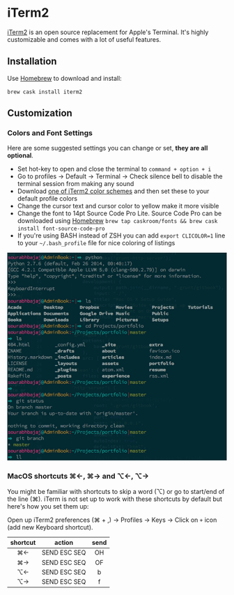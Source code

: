 # iTerm2

[iTerm2](http://www.iterm2.com/) is an open source replacement for Apple's Terminal. It's highly customizable and comes with a lot of useful features.

## Installation

Use [Homebrew](http://sourabhbajaj.com/mac-setup/Homebrew/) to download and install:

    brew cask install iterm2

## Customization

### Colors and Font Settings

Here are some suggested settings you can change or set, **they are all optional**.

- Set hot-key to open and close the terminal to `command + option + i`
- Go to profiles -> Default -> Terminal -> Check silence bell to disable the terminal session from making any sound
- Download [one of iTerm2 color schemes](https://github.com/mbadolato/iTerm2-Color-Schemes/tree/master/schemes) and then set these to your default profile colors
- Change the cursor text and cursor color to yellow make it more visible
- Change the font to 14pt Source Code Pro Lite. Source Code Pro can be downloaded using [Homebrew](https://sourabhbajaj.com/mac-setup/Homebrew/) `brew tap caskroom/fonts && brew cask install font-source-code-pro`
- If you're using BASH instead of ZSH you can add `export CLICOLOR=1` line to your `~/.bash_profile` file for nice coloring of listings

[![Screen](https://raw.githubusercontent.com/sb2nov/mac-setup/master/assets/Iterm.png)](https://raw.githubusercontent.com/sb2nov/mac-setup/master/assets/Iterm.png)

### MacOS shortcuts ⌘←, ⌘→ and ⌥←, ⌥→

You might be familiar with shortcuts to skip a word (⌥) or go to start/end of the line (⌘). iTerm is not set up to work with these shortcuts by default but here's how you set them up:

Open up iTerm2 preferences (⌘ + ,) -> Profiles -> Keys -> Click on `+` icon (add new Keyboard shortcut).

| shortcut |    action    | send |
|:--------:|:------------:|:----:|
|    ⌘←    | SEND ESC SEQ |  OH  |
|    ⌘→    | SEND ESC SEQ |  OF  |
|    ⌥←    | SEND ESC SEQ |   b  |
|    ⌥→    | SEND ESC SEQ |   f  |
